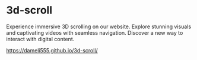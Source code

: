 # 3d-scroll


Experience immersive 3D scrolling on our website. Explore stunning visuals and captivating videos with seamless navigation. Discover a new way to interact with digital content.

https://dameli555.github.io/3d-scroll/



